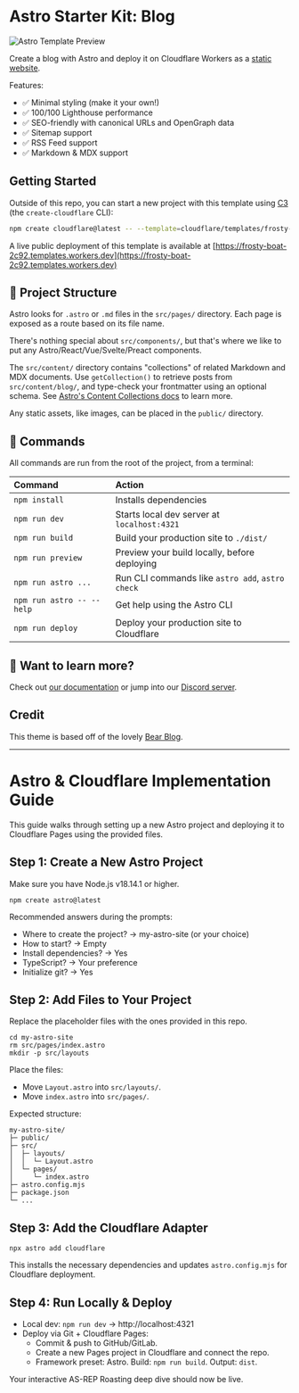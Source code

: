 # Astro Starter Kit: Blog

![Astro Template Preview](https://github.com/withastro/astro/assets/2244813/ff10799f-a816-4703-b967-c78997e8323d)

<!-- dash-content-start -->

Create a blog with Astro and deploy it on Cloudflare Workers as a [static website](https://developers.cloudflare.com/workers/static-assets/).

Features:

- ✅ Minimal styling (make it your own!)
- ✅ 100/100 Lighthouse performance
- ✅ SEO-friendly with canonical URLs and OpenGraph data
- ✅ Sitemap support
- ✅ RSS Feed support
- ✅ Markdown & MDX support

<!-- dash-content-end -->

## Getting Started

Outside of this repo, you can start a new project with this template using [C3](https://developers.cloudflare.com/pages/get-started/c3/) (the `create-cloudflare` CLI):

```bash
npm create cloudflare@latest -- --template=cloudflare/templates/frosty-boat-2c92
```

A live public deployment of this template is available at [https://frosty-boat-2c92.templates.workers.dev](https://frosty-boat-2c92.templates.workers.dev)

## 🚀 Project Structure

Astro looks for `.astro` or `.md` files in the `src/pages/` directory. Each page is exposed as a route based on its file name.

There's nothing special about `src/components/`, but that's where we like to put any Astro/React/Vue/Svelte/Preact components.

The `src/content/` directory contains "collections" of related Markdown and MDX documents. Use `getCollection()` to retrieve posts from `src/content/blog/`, and type-check your frontmatter using an optional schema. See [Astro's Content Collections docs](https://docs.astro.build/en/guides/content-collections/) to learn more.

Any static assets, like images, can be placed in the `public/` directory.

## 🧞 Commands

All commands are run from the root of the project, from a terminal:

| Command                   | Action                                           |
| :------------------------ | :----------------------------------------------- |
| `npm install`             | Installs dependencies                            |
| `npm run dev`             | Starts local dev server at `localhost:4321`      |
| `npm run build`           | Build your production site to `./dist/`          |
| `npm run preview`         | Preview your build locally, before deploying     |
| `npm run astro ...`       | Run CLI commands like `astro add`, `astro check` |
| `npm run astro -- --help` | Get help using the Astro CLI                     |
| `npm run deploy`          | Deploy your production site to Cloudflare        |

## 👀 Want to learn more?

Check out [our documentation](https://docs.astro.build) or jump into our [Discord server](https://astro.build/chat).

## Credit

This theme is based off of the lovely [Bear Blog](https://github.com/HermanMartinus/bearblog/).

---

# Astro & Cloudflare Implementation Guide

This guide walks through setting up a new Astro project and deploying it to Cloudflare Pages using the provided files.

## Step 1: Create a New Astro Project

Make sure you have Node.js v18.14.1 or higher.

```
npm create astro@latest
```

Recommended answers during the prompts:

- Where to create the project? → my-astro-site (or your choice)
- How to start? → Empty
- Install dependencies? → Yes
- TypeScript? → Your preference
- Initialize git? → Yes

## Step 2: Add Files to Your Project

Replace the placeholder files with the ones provided in this repo.

```
cd my-astro-site
rm src/pages/index.astro
mkdir -p src/layouts
```

Place the files:

- Move `Layout.astro` into `src/layouts/`.
- Move `index.astro` into `src/pages/`.

Expected structure:

```
my-astro-site/
├─ public/
├─ src/
│  ├─ layouts/
│  │  └─ Layout.astro
│  └─ pages/
│     └─ index.astro
├─ astro.config.mjs
├─ package.json
└─ ...
```

## Step 3: Add the Cloudflare Adapter

```
npx astro add cloudflare
```

This installs the necessary dependencies and updates `astro.config.mjs` for Cloudflare deployment.

## Step 4: Run Locally & Deploy

- Local dev: `npm run dev` → http://localhost:4321
- Deploy via Git + Cloudflare Pages:
  - Commit & push to GitHub/GitLab.
  - Create a new Pages project in Cloudflare and connect the repo.
  - Framework preset: Astro. Build: `npm run build`. Output: `dist`.

Your interactive AS-REP Roasting deep dive should now be live.

